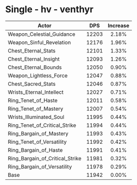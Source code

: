 # Single - hv - venthyr
| Actor | DPS | Increase |
|---|:---:|:---:|
|Weapon_Celestial_Guidance|12203|2.18%|
|Weapon_Sinful_Revelation|12176|1.96%|
|Chest_Eternal_Stats|12101|1.33%|
|Chest_Eternal_Insight|12093|1.26%|
|Chest_Eternal_Bounds|12050|0.90%|
|Weapon_Lightless_Force|12047|0.88%|
|Chest_Sacred_Stats|12046|0.87%|
|Wrists_Eternal_Intellect|12027|0.71%|
|Ring_Tenet_of_Haste|12011|0.58%|
|Ring_Tenet_of_Mastery|12007|0.54%|
|Wrists_Illuminated_Soul|11995|0.44%|
|Ring_Tenet_of_Critical_Strike|11994|0.44%|
|Ring_Bargain_of_Mastery|11993|0.43%|
|Ring_Tenet_of_Versatility|11992|0.42%|
|Ring_Bargain_of_Haste|11991|0.41%|
|Ring_Bargain_of_Critical_Strike|11981|0.32%|
|Ring_Bargain_of_Versatility|11978|0.29%|
|Base|11942|0.00%|
